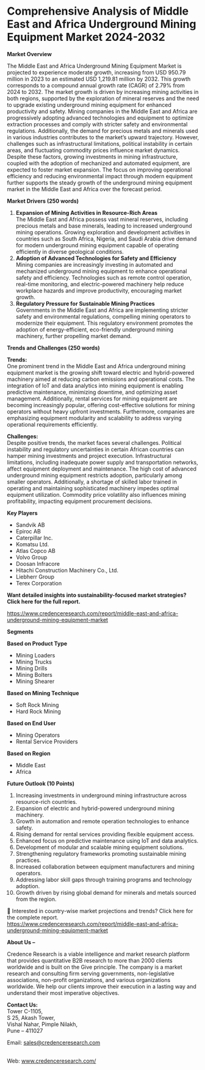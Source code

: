 # Comprehensive Analysis of Middle East and Africa Underground Mining Equipment Market 2024-2032


<p><strong>Market Overview</strong></p>
<p>The Middle East and Africa Underground Mining Equipment Market is projected to experience moderate growth, increasing from USD 950.79 million in 2023 to an estimated USD 1,219.81 million by 2032. This growth corresponds to a compound annual growth rate (CAGR) of 2.79% from 2024 to 2032. The market growth is driven by increasing mining activities in both regions, supported by the exploration of mineral reserves and the need to upgrade existing underground mining equipment for enhanced productivity and safety. Mining companies in the Middle East and Africa are progressively adopting advanced technologies and equipment to optimize extraction processes and comply with stricter safety and environmental regulations. Additionally, the demand for precious metals and minerals used in various industries contributes to the market&rsquo;s upward trajectory. However, challenges such as infrastructural limitations, political instability in certain areas, and fluctuating commodity prices influence market dynamics. Despite these factors, growing investments in mining infrastructure, coupled with the adoption of mechanized and automated equipment, are expected to foster market expansion. The focus on improving operational efficiency and reducing environmental impact through modern equipment further supports the steady growth of the underground mining equipment market in the Middle East and Africa over the forecast period.</p>
<p><strong>Market Drivers (250 words)</strong></p>
<ol>
<li><strong> Expansion of Mining Activities in Resource-Rich Areas</strong><br /> The Middle East and Africa possess vast mineral reserves, including precious metals and base minerals, leading to increased underground mining operations. Growing exploration and development activities in countries such as South Africa, Nigeria, and Saudi Arabia drive demand for modern underground mining equipment capable of operating efficiently in diverse geological conditions.</li>
<li><strong> Adoption of Advanced Technologies for Safety and Efficiency</strong><br /> Mining companies are increasingly investing in automated and mechanized underground mining equipment to enhance operational safety and efficiency. Technologies such as remote control operation, real-time monitoring, and electric-powered machinery help reduce workplace hazards and improve productivity, encouraging market growth.</li>
<li><strong> Regulatory Pressure for Sustainable Mining Practices</strong><br /> Governments in the Middle East and Africa are implementing stricter safety and environmental regulations, compelling mining operators to modernize their equipment. This regulatory environment promotes the adoption of energy-efficient, eco-friendly underground mining machinery, further propelling market demand.</li>
</ol>
<p><strong>Trends and Challenges (250 words)</strong></p>
<p><strong>Trends:</strong><br /> One prominent trend in the Middle East and Africa underground mining equipment market is the growing shift toward electric and hybrid-powered machinery aimed at reducing carbon emissions and operational costs. The integration of IoT and data analytics into mining equipment is enabling predictive maintenance, minimizing downtime, and optimizing asset management. Additionally, rental services for mining equipment are becoming increasingly popular, offering cost-effective solutions for mining operators without heavy upfront investments. Furthermore, companies are emphasizing equipment modularity and scalability to address varying operational requirements efficiently.</p>
<p><strong>Challenges:</strong><br /> Despite positive trends, the market faces several challenges. Political instability and regulatory uncertainties in certain African countries can hamper mining investments and project execution. Infrastructural limitations, including inadequate power supply and transportation networks, affect equipment deployment and maintenance. The high cost of advanced underground mining equipment restricts adoption, particularly among smaller operators. Additionally, a shortage of skilled labor trained in operating and maintaining sophisticated machinery impedes optimal equipment utilization. Commodity price volatility also influences mining profitability, impacting equipment procurement decisions.</p>
<p><strong>Key Players</strong></p>
<ul>
<li>Sandvik AB</li>
<li>Epiroc AB</li>
<li>Caterpillar Inc.</li>
<li>Komatsu Ltd.</li>
<li>Atlas Copco AB</li>
<li>Volvo Group</li>
<li>Doosan Infracore</li>
<li>Hitachi Construction Machinery Co., Ltd.</li>
<li>Liebherr Group</li>
<li>Terex Corporation</li>
</ul>
<p><strong>Want detailed insights into sustainability-focused market strategies? Click here for the full report.</strong></p>
<p><a href="https://www.credenceresearch.com/report/middle-east-and-africa-underground-mining-equipment-market">https://www.credenceresearch.com/report/middle-east-and-africa-underground-mining-equipment-market</a></p>
<p><strong>Segments</strong></p>
<p><strong>Based on Product Type</strong></p>
<ul>
<li>Mining Loaders</li>
<li>Mining Trucks</li>
<li>Mining Drills</li>
<li>Mining Bolters</li>
<li>Mining Shearer</li>
</ul>
<p><strong>Based on Mining Technique</strong></p>
<ul>
<li>Soft Rock Mining</li>
<li>Hard Rock Mining</li>
</ul>
<p><strong>Based on End User</strong></p>
<ul>
<li>Mining Operators</li>
<li>Rental Service Providers</li>
</ul>
<p><strong>Based on Region</strong></p>
<ul>
<li>Middle East</li>
<li>Africa</li>
</ul>
<p><strong>Future Outlook (10 Points)</strong></p>
<ol>
<li>Increasing investments in underground mining infrastructure across resource-rich countries.</li>
<li>Expansion of electric and hybrid-powered underground mining machinery.</li>
<li>Growth in automation and remote operation technologies to enhance safety.</li>
<li>Rising demand for rental services providing flexible equipment access.</li>
<li>Enhanced focus on predictive maintenance using IoT and data analytics.</li>
<li>Development of modular and scalable mining equipment solutions.</li>
<li>Strengthening regulatory frameworks promoting sustainable mining practices.</li>
<li>Increased collaboration between equipment manufacturers and mining operators.</li>
<li>Addressing labor skill gaps through training programs and technology adoption.</li>
<li>Growth driven by rising global demand for minerals and metals sourced from the region.</li>
</ol>
<p>📌 Interested in country-wise market projections and trends? Click here for the complete report.<br /> <a href="https://www.credenceresearch.com/report/middle-east-and-africa-underground-mining-equipment-market">https://www.credenceresearch.com/report/middle-east-and-africa-underground-mining-equipment-market</a></p>
<p><strong>About Us &ndash;</strong></p>
<p>Credence Research is a viable intelligence and market research platform that provides quantitative B2B research to more than 2000 clients worldwide and is built on the Give principle. The company is a market research and consulting firm serving governments, non-legislative associations, non-profit organizations, and various organizations worldwide. We help our clients improve their execution in a lasting way and understand their most imperative objectives.</p>
<p><strong>Contact Us:</strong><br /> Tower C-1105,<br /> S 25, Akash Tower,<br /> Vishal Nahar, Pimple Nilakh,<br /> Pune &ndash; 411027</p>
<p>Email: <a href="mailto:sales@credenceresearch.com">sales@credenceresearch.com</a></p>
<p><br /> Web: <a href="http://www.credenceresearch.com/">www.credenceresearch.com/</a></p>
